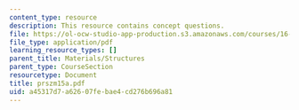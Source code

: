 ```yaml
---
content_type: resource
description: This resource contains concept questions.
file: https://ol-ocw-studio-app-production.s3.amazonaws.com/courses/16-01-unified-engineering-i-ii-iii-iv-fall-2005-spring-2006/a45317d7a62607febae4cd276b696a81_prszm15a.pdf
file_type: application/pdf
learning_resource_types: []
parent_title: Materials/Structures
parent_type: CourseSection
resourcetype: Document
title: prszm15a.pdf
uid: a45317d7-a626-07fe-bae4-cd276b696a81
---
```

